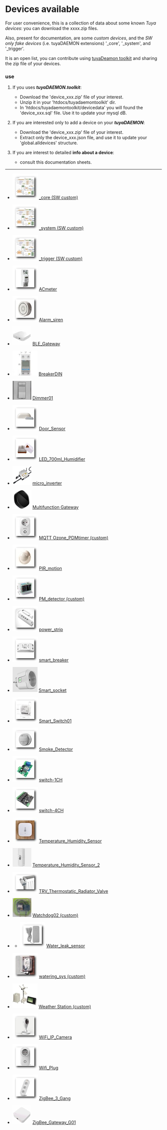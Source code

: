 # Devices available
For user convenience, this is a collection of data about some known _Tuya devices_: you can download the xxxx.zip files.

Also, present for documentation, are some _custom devices_, and the _SW only fake devices_ (i.e. tuyaDAEMON extensions) '_core',  '_system', and '_trigger'.

It is an open list, you can contribute using [tuyaDeamon toolkit](https://github.com/msillano/tuyaDAEMON/wiki/90.-tuyaDAEMON-toolkit) and sharing the zip file of your devices.

### use
1. If you uses **_tuyaDAEMON.toolkit_**:
   - Download the 'device_xxx.zip' file of your interest. 
   - Unzip it in your 'htdocs/tuyadaemontoolkit' dir.
   - In 'htdocs/tuyadaemontoolkit/devicedata' you will found the 'device_xxx.sql' file. Use it to update your mysql dB.
   
2. If you are interested only to add a device on your **_tuyaDAEMON_**:
   - Download the 'device_xxx.zip' file of your interest. 
   - Extract only the device_xxx.json file, and use it to update your 'global.alldevices' structure.

3. If you are interest to detailed **info about a device**:
   - consult this documentation sheets.
--------------------------------------------   

- ![](https://github.com/msillano/tuyaDAEMON/blob/main/pics/ico__system.jpg) [_core (SW custom)](https://github.com/msillano/tuyaDAEMON/blob/main/devices/_core/device__core.pdf) 

- ![](https://github.com/msillano/tuyaDAEMON/blob/main/pics/ico__system.jpg) [_system (SW custom)](https://github.com/msillano/tuyaDAEMON/blob/main/devices/_system/device__system.pdf) 

- ![](https://github.com/msillano/tuyaDAEMON/blob/main/pics/ico__system.jpg) [_trigger (SW custom)](https://github.com/msillano/tuyaDAEMON/blob/main/devices/_trigger/device__trigger.pdf) 
   
- ![](https://github.com/msillano/tuyaDAEMON/blob/main/pics/ico_ACmeter.jpg) [ACmeter](https://github.com/msillano/tuyaDAEMON/blob/main/devices/ACmeter/device_ACmeter.pdf) 

- ![](https://github.com/msillano/tuyaDAEMON/blob/main/pics/ico_Alarm_siren.jpg) [Alarm_siren](https://github.com/msillano/tuyaDAEMON/blob/main/devices/Alarm_siren/device_Alarm_siren.pdf) 

- ![](https://github.com/msillano/tuyaDAEMON/blob/main/pics/ico_BLE_Gateway.jpg) [BLE_Gateway](https://github.com/msillano/tuyaDAEMON/blob/main/devices/BLE_Gateway/device_BLE_Gateway.pdf) 

- ![](https://github.com/msillano/tuyaDAEMON/blob/main/pics/ico_BreakerDIN.jpg) [BreakerDIN](https://github.com/msillano/tuyaDAEMON/blob/main/devices/BreakerDIN/device_BreakerDIN.pdf) 

- ![](https://github.com/msillano/tuyaDAEMON/blob/main/pics/ico_dimmer01.png) [Dimmer01](https://github.com/msillano/tuyaDAEMON/blob/main/devices/dimmer01/device_dimmer01.pdf) 

- ![](https://github.com/msillano/tuyaDAEMON/blob/main/pics/ico_Door_Sensor.jpg) [Door_Sensor](https://github.com/msillano/tuyaDAEMON/blob/main/devices/Door_Sensor/device_Door_Sensor.pdf) 

- ![](https://github.com/msillano/tuyaDAEMON/blob/main/pics/ico_LED_700ml_Humidifier.jpg) [LED_700ml_Humidifier](https://github.com/msillano/tuyaDAEMON/blob/main/devices/LED_700ml_Humidifier/device_LED_700ml_Humidifier.pdf) 

- ![](https://github.com/msillano/tuyaDAEMON/blob/main/pics/ico_micro_inverter.jpg) [micro_inverter](https://github.com/msillano/tuyaDAEMON/blob/main/devices/micro_inverter/device_micro_inverter.pdf) 

- ![](https://github.com/msillano/tuyaDAEMON/blob/main/pics/ico_Multifunction_Gateway.png) [Multifunction Gateway](https://github.com/msillano/tuyaDAEMON/blob/main/devices/Multifunction_Gateway/device_Multifunction_Gateway.pdf) 

- ![](https://github.com/msillano/tuyaDAEMON/blob/main/pics/ico_Ozone_PDMtimer.jpg) [MQTT Ozone_PDMtimer (custom)](https://github.com/msillano/tuyaDAEMON/blob/main/devices/Ozone_PDMtimer/device_Ozone_PDMtimer.pdf) 

- ![](https://github.com/msillano/tuyaDAEMON/blob/main/pics/ico_PIR_MOTION.jpg) [PIR_motion](https://github.com/msillano/tuyaDAEMON/blob/main/devices/PIR_motion/device_PIR_motion.pdf) 

- ![](https://github.com/msillano/tuyaDAEMON/blob/main/pics/ico_PM_detector.jpg) [PM_detector (custom)](https://github.com/msillano/tuyaDAEMON/blob/main/devices/PM_detector/device_PM_detector.pdf) 

- ![](https://github.com/msillano/tuyaDAEMON/blob/main/pics/ico_power_strip.jpg) [power_strip](https://github.com/msillano/tuyaDAEMON/blob/main/devices/power_strip/device_power_strip.pdf) 

- ![](https://github.com/msillano/tuyaDAEMON/blob/main/pics/ico_smart_breaker.jpg) [smart_breaker](https://github.com/msillano/tuyaDAEMON/blob/main/devices/smart_breaker/device_smart_breaker.pdf) 
 
- ![](https://github.com/msillano/tuyaDAEMON/blob/main/pics/ico_Smart_socket.jpg) [Smart_socket](https://github.com/msillano/tuyaDAEMON/blob/main/devices/Smart_socket/device_Smart_socket.pdf) 

- ![](https://github.com/msillano/tuyaDAEMON/blob/main/pics/ico_Smart_Switch01.jpg) [Smart_Switch01](https://github.com/msillano/tuyaDAEMON/blob/main/devices/Smart_Switch01/device_Smart_Switch01.pdf) 

- ![](https://github.com/msillano/tuyaDAEMON/blob/main/pics/ico_Smoke_Detector.jpg) [Smoke_Detector](https://github.com/msillano/tuyaDAEMON/blob/main/devices/Smoke_Detector/device_Smoke_Detector.pdf) 

- ![](https://github.com/msillano/tuyaDAEMON/blob/main/pics/ico_switch-1CH.jpg) [switch-1CH](https://github.com/msillano/tuyaDAEMON/blob/main/devices/switch-1CH/device_switch-1CH.pdf) 

- ![](https://github.com/msillano/tuyaDAEMON/blob/main/pics/ico_switch-4CH.jpg) [switch-4CH](https://github.com/msillano/tuyaDAEMON/blob/main/devices/switch-4CH/device_switch-4CH.pdf) 

- ![](https://github.com/msillano/tuyaDAEMON/blob/main/pics/ico_Temperature_Humidity_Sensor.jpg) [Temperature_Humidity_Sensor](https://github.com/msillano/tuyaDAEMON/blob/main/devices/Temperature_Humidity_Sensor/device_Temperature_Humidity_Sensor.pdf)

- ![](https://github.com/msillano/tuyaDAEMON/blob/main/pics/ico_Temperature_Humidity_Sensor_2.jpg) [Temperature_Humidity_Sensor_2](https://github.com/msillano/tuyaDAEMON/blob/main/devices/Temperature_Humidity_Sensor_2/device_Temperature_Humidity_Sensor_2.pdf) 

- ![](https://github.com/msillano/tuyaDAEMON/blob/main/pics/ico_TRV_Thermostatic_Radiator_Valve.jpg) [TRV_Thermostatic_Radiator_Valve](https://github.com/msillano/tuyaDAEMON/blob/main/devices/TRV_Thermostatic_Radiator_Valve/device_TRV_Thermostatic_Radiator_Valve.pdf) 

- ![](https://github.com/msillano/tuyaDAEMON/blob/main/pics/ico_Watchdog02.png) [Watchdog02 (custom)](https://github.com/msillano/tuyaDAEMON/blob/main/devices/Watchdog02/device_Watchdog02.pdf)

- - ![](https://github.com/msillano/tuyaDAEMON/blob/main/pics/ico_Water_leak_sensor.jpg) [Water_leak_sensor](https://github.com/msillano/tuyaDAEMON/blob/main/devices/Water_leak_sensor/device_Water_leak_sensor.pdf) 

- ![](https://github.com/msillano/tuyaDAEMON/blob/main/pics/ico_watering_sys.jpg) [watering_sys (custom)](https://github.com/msillano/tuyaDAEMON/blob/main/devices/watering_sys/device_watering_sys.pdf)

- ![](https://github.com/msillano/tuyaDAEMON/blob/main/pics/ico_Auriol_IAN_114435.jpg) [Weather Station (custom)](https://github.com/msillano/tuyaDAEMON/blob/main/devices/433%20gateway/device_Auriol_IAN_114435.pdf) 


- ![](https://github.com/msillano/tuyaDAEMON/blob/main/pics/ico_WiFi_IP_Camera.jpg) [WiFi_IP_Camera](https://github.com/msillano/tuyaDAEMON/blob/main/devices/WiFi_IP_Camera/device_WiFi_IP_Camera.pdf) 

- ![](https://github.com/msillano/tuyaDAEMON/blob/main/pics/ico_Wifi_Plug.jpg) [Wifi_Plug](https://github.com/msillano/tuyaDAEMON/blob/main/devices/Wifi_Plug/device_Wifi_Plug.pdf) 

- ![](https://github.com/msillano/tuyaDAEMON/blob/main/pics/ico_ZigBee_3_Gang.jpg) [ZigBee_3_Gang](https://github.com/msillano/tuyaDAEMON/blob/main/devices/ZigBee_3_Gang/device_ZigBee_3_Gang.pdf) 

- ![](https://github.com/msillano/tuyaDAEMON/blob/main/pics/ico_ZigBee_Gateway_1.png) [ZigBee_Gateway_G01](https://github.com/msillano/tuyaDAEMON/blob/main/devices/ZigBee_Gateway_G01/device_ZigBee_Gateway_G01.pdf) 

